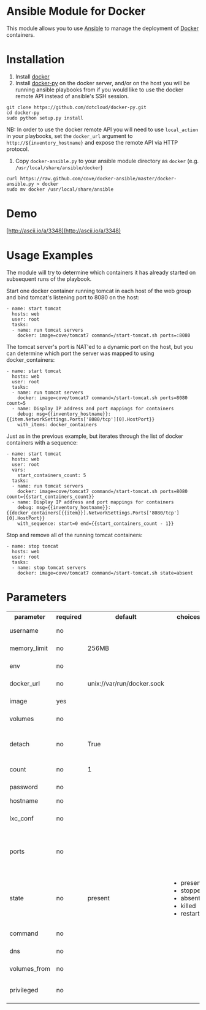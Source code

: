 Ansible Module for Docker
=========================

This module allows you to use [Ansible](http://www.ansibleworks.com/) to manage the deployment of [Docker](http://docker.io) containers.

Installation
============

1. Install [docker](http://www.docker.io/gettingstarted/)
1. Install [docker-py](https://github.com/dotcloud/docker-py) on the docker server, and/or on the host you will be
   running ansible playbooks from if you would like to use the docker remote API instead of ansible's SSH session. 
```
git clone https://github.com/dotcloud/docker-py.git
cd docker-py
sudo python setup.py install
```

   NB: In order to use the docker remote API you will need to use `local_action` in your playbooks, set
   the `docker_url` argument to `http://${inventory_hostname}` and expose the remote API via HTTP protocol.

1. Copy `docker-ansible.py` to your ansible module directory as `docker` (e.g. `/usr/local/share/ansible/docker`)
```
curl https://raw.github.com/cove/docker-ansible/master/docker-ansible.py > docker
sudo mv docker /usr/local/share/ansible
```

Demo
====

[http://ascii.io/a/3348](http://ascii.io/a/3348)

Usage Examples
==============
The module will try to determine which containers it has already started on subsequent runs of the playbook.

Start one docker container running tomcat in each host of the web group and bind tomcat's listening port to 8080
on the host:

```
- name: start tomcat
  hosts: web
  user: root
  tasks:
  - name: run tomcat servers
    docker: image=cove/tomcat7 command=/start-tomcat.sh ports=:8080
```

The tomcat server's port is NAT'ed to a dynamic port on the host, but you can determine which port the server was
mapped to using docker_containers:

```
- name: start tomcat
  hosts: web
  user: root
  tasks:
  - name: run tomcat servers
    docker: image=cove/tomcat7 command=/start-tomcat.sh ports=8080 count=5
  - name: Display IP address and port mappings for containers
    debug: msg={{inventory_hostname}}:{{item.NetworkSettings.Ports['8080/tcp'][0].HostPort}}
    with_items: docker_containers
```

Just as in the previous example, but iterates through the list of docker containers with a sequence:

```
- name: start tomcat
  hosts: web
  user: root
  vars:
    start_containers_count: 5
  tasks:
  - name: run tomcat servers
    docker: image=cove/tomcat7 command=/start-tomcat.sh ports=8080 count={{start_containers_count}}
  - name: Display IP address and port mappings for containers
    debug: msg={{inventory_hostname}}:{{docker_containers[{{item}}].NetworkSettings.Ports['8080/tcp'][0].HostPort}}
    with_sequence: start=0 end={{start_containers_count - 1}}
```

Stop and remove all of the running tomcat containers:

```
- name: stop tomcat
  hosts: web
  user: root
  tasks:
  - name: stop tomcat servers
    docker: image=cove/tomcat7 command=/start-tomcat.sh state=absent
```

Parameters
==========

<table>
<tr>
<th class="head">parameter</th>
<th class="head">required</th>
<th class="head">default</th>
<th class="head">choices</th>
<th class="head">comments</th>
</tr>
<tr>
<td>username</td>
<td>no</td>
<td></td>
<td><ul></ul></td>
<td>Set remote API username</td>
</tr>
<tr>
<td>memory_limit</td>
<td>no</td>
<td>256MB</td>
<td><ul></ul></td>
<td>Set RAM allocated to container</td>
</tr>
<tr>
<td>env</td>
<td>no</td>
<td></td>
<td><ul></ul></td>
<td>Set environment variables</td>
</tr>
<tr>
<td>docker_url</td>
<td>no</td>
<td>unix://var/run/docker.sock</td>
<td><ul></ul></td>
<td>URL of docker host to issue commands to</td>
</tr>
<tr>
<td>image</td>
<td>yes</td>
<td></td>
<td><ul></ul></td>
<td>Set container image to use</td>
</tr>
<tr>
<td>volumes</td>
<td>no</td>
<td></td>
<td><ul></ul></td>
<td>Set volume(s) to mount on the container</td>
</tr>
<tr>
<td>detach</td>
<td>no</td>
<td>True</td>
<td><ul></ul></td>
<td>Enable detached mode on start up, leaves container running in background</td>
</tr>
<tr>
<td>count</td>
<td>no</td>
<td>1</td>
<td><ul></ul></td>
<td>Set number of containers to run</td>
</tr>
<tr>
<td>password</td>
<td>no</td>
<td></td>
<td><ul></ul></td>
<td>Set remote API password</td>
</tr>
<tr>
<td>hostname</td>
<td>no</td>
<td></td>
<td><ul></ul></td>
<td>Set container hostname</td>
</tr>
<tr>
<td>lxc_conf</td>
<td>no</td>
<td></td>
<td><ul></ul></td>
<td>LXC config parameters,  e.g. lxc.aa_profile:unconfined</td>
</tr>
<tr>
<td>ports</td>
<td>no</td>
<td></td>
<td><ul></ul></td>
<td>Set private to public port mapping specification (e.g. ports=22,80 or ports=:8080 maps 8080 directly to host)</td>
</tr>
<tr>
<td>state</td>
<td>no</td>
<td>present</td>
<td><ul><li>present</li><li>stopped</li><li>absent</li><li>killed</li><li>restarted</li></ul></td>
<td>Set the state of the container</td>
</tr>
<tr>
<td>command</td>
<td>no</td>
<td></td>
<td><ul></ul></td>
<td>Set command to run in a container on startup</td>
</tr>
<tr>
<td>dns</td>
<td>no</td>
<td></td>
<td><ul></ul></td>
<td>Set custom DNS servers for the container</td>
</tr>
<tr>
<td>volumes_from</td>
<td>no</td>
<td></td>
<td><ul></ul></td>
<td>Set shared volume(s) from another container</td>
</tr>
<tr>
<td>privileged</td>
<td>no</td>
<td></td>
<td><ul></ul></td>
<td>Set whether the container should run in privileged mode</td>
</tr>
</table>
